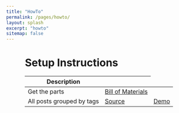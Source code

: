 ```yaml
---
title: "HowTo"
permalink: /pages/howto/
layout: splash
excerpt: "howto"
sitemap: false
---
```

<div style="margin-left:10%; margin-right:10%; text-align: justify">
<h1>Setup Instructions</h1>
</div>


<div style="margin-left:10%; margin-right:10%; text-align: justify">
<table>
  <thead>
    <tr>
      <th>Description</th>
      <th>&#160;</th>
    </tr>
  </thead>
  <tbody>
    <tr>
      <td>Get the parts</td>
      <td>  <a href="https://github.com/EugenSol/FirmwareBeta" class="btn btn--warning" target="_blank">Bill of Materials</a></td>
    </tr>
    <tr>
      <td>All posts grouped by tags</td>
      <td><a href="https://github.com/mmistakes/minimal-mistakes/blob/gh-pages/_pages/tag-archive.html">Source</a></td>
      <td><a href="https://mmistakes.github.io/minimal-mistakes/tags/">Demo</a></td>
    </tr>
  </tbody>
</table>
</div>


